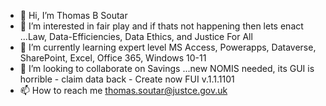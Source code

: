 - 👋 Hi, I’m Thomas B Soutar
- 👀 I’m interested in fair play and if thats not happening then lets enact ...Law, Data-Efficiencies, Data Ethics, and Justice For All
- 🌱 I’m currently learning expert level MS Access, Powerapps, Dataverse, SharePoint, Excel, Office 365, Windows 10-11
- 💞️ I’m looking to collaborate on Savings ...new NOMIS needed, its GUI is horrible - claim data back - Create now FUI v.1.1.1101
- 📫 How to reach me thomas.soutar@justce.gov.uk

<!---
ThomasSoutar/ThomasSoutar is a ✨ special ✨ repository because its `README.md` (this file) appears on your GitHub profile.
You can click the Preview link to take a look at your changes.
--->
